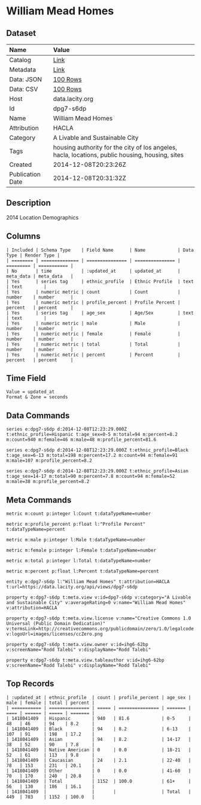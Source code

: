 # William Mead Homes

## Dataset

| Name | Value |
| :--- | :---- |
| Catalog | [Link](https://catalog.data.gov/dataset/william-mead-homes) |
| Metadata | [Link](https://data.lacity.org/api/views/dpg7-s6dp) |
| Data: JSON | [100 Rows](https://data.lacity.org/api/views/dpg7-s6dp/rows.json?max_rows=100) |
| Data: CSV | [100 Rows](https://data.lacity.org/api/views/dpg7-s6dp/rows.csv?max_rows=100) |
| Host | data.lacity.org |
| Id | dpg7-s6dp |
| Name | William Mead Homes |
| Attribution | HACLA |
| Category | A Livable and Sustainable City |
| Tags | housing authority for the city of los angeles, hacla, locations, public housing, housing, sites |
| Created | 2014-12-08T20:23:26Z |
| Publication Date | 2014-12-08T20:31:32Z |

## Description

2014 Location Demographics

## Columns

```ls
| Included | Schema Type    | Field Name      | Name            | Data Type | Render Type |
| ======== | ============== | =============== | =============== | ========= | =========== |
| No       | time           | :updated_at     | updated_at      | meta_data | meta_data   |
| Yes      | series tag     | ethnic_profile  | Ethnic Profile  | text      | text        |
| Yes      | numeric metric | count           | Count           | number    | number      |
| Yes      | numeric metric | profile_percent | Profile Percent | percent   | percent     |
| Yes      | series tag     | age_sex         | Age/Sex         | text      | text        |
| Yes      | numeric metric | male            | Male            | number    | number      |
| Yes      | numeric metric | female          | Female          | number    | number      |
| Yes      | numeric metric | total           | Total           | number    | number      |
| Yes      | numeric metric | percent         | Percent         | percent   | percent     |
```

## Time Field

```ls
Value = updated_at
Format & Zone = seconds
```

## Data Commands

```ls
series e:dpg7-s6dp d:2014-12-08T12:23:29.000Z t:ethnic_profile=Hispanic t:age_sex=0-5 m:total=94 m:percent=8.2 m:count=940 m:female=46 m:male=48 m:profile_percent=81.6

series e:dpg7-s6dp d:2014-12-08T12:23:29.000Z t:ethnic_profile=Black t:age_sex=6-13 m:total=198 m:percent=17.2 m:count=94 m:female=91 m:male=107 m:profile_percent=8.2

series e:dpg7-s6dp d:2014-12-08T12:23:29.000Z t:ethnic_profile=Asian t:age_sex=14-17 m:total=90 m:percent=7.8 m:count=94 m:female=52 m:male=38 m:profile_percent=8.2
```

## Meta Commands

```ls
metric m:count p:integer l:Count t:dataTypeName=number

metric m:profile_percent p:float l:"Profile Percent" t:dataTypeName=percent

metric m:male p:integer l:Male t:dataTypeName=number

metric m:female p:integer l:Female t:dataTypeName=number

metric m:total p:integer l:Total t:dataTypeName=number

metric m:percent p:float l:Percent t:dataTypeName=percent

entity e:dpg7-s6dp l:"William Mead Homes" t:attribution=HACLA t:url=https://data.lacity.org/api/views/dpg7-s6dp

property e:dpg7-s6dp t:meta.view v:id=dpg7-s6dp v:category="A Livable and Sustainable City" v:averageRating=0 v:name="William Mead Homes" v:attribution=HACLA

property e:dpg7-s6dp t:meta.view.license v:name="Creative Commons 1.0 Universal (Public Domain Dedication)" v:termsLink=http://creativecommons.org/publicdomain/zero/1.0/legalcode v:logoUrl=images/licenses/ccZero.png

property e:dpg7-s6dp t:meta.view.owner v:id=ihg6-62bp v:screenName="Rodd Talebi" v:displayName="Rodd Talebi"

property e:dpg7-s6dp t:meta.view.tableauthor v:id=ihg6-62bp v:screenName="Rodd Talebi" v:displayName="Rodd Talebi"
```

## Top Records

```ls
| :updated_at | ethnic_profile  | count | profile_percent | age_sex | male | female | total | percent | 
| =========== | =============== | ===== | =============== | ======= | ==== | ====== | ===== | ======= | 
| 1418041409  | Hispanic        | 940   | 81.6            | 0-5     | 48   | 46     | 94    | 8.2     | 
| 1418041409  | Black           | 94    | 8.2             | 6-13    | 107  | 91     | 198   | 17.2    | 
| 1418041409  | Asian           | 94    | 8.2             | 14-17   | 38   | 52     | 90    | 7.8     | 
| 1418041409  | Native American | 0     | 0.0             | 18-21   | 52   | 61     | 113   | 9.8     | 
| 1418041409  | Caucasian       | 24    | 2.1             | 22-40   | 78   | 153    | 231   | 20.1    | 
| 1418041409  | Other           | 0     | 0.0             | 41-60   | 70   | 170    | 240   | 20.8    | 
| 1418041409  | Total           | 1152  | 100.0           | 61+     | 56   | 130    | 186   | 16.1    | 
| 1418041409  |                 |       |                 | Total   | 449  | 703    | 1152  | 100.0   | 
```